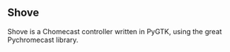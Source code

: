 Shove
-----
Shove is a Chomecast controller written in PyGTK, using the great Pychromecast library.
